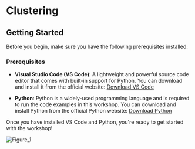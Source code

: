 # Clustering

## Getting Started

Before you begin, make sure you have the following prerequisites installed:

### Prerequisites

- **Visual Studio Code (VS Code)**: A lightweight and powerful source code editor that comes with built-in support for Python. You can download and install it from the official website: [Download VS Code](https://code.visualstudio.com/)

- **Python**: Python is a widely-used programming language and is required to run the code examples in this workshop. You can download and install Python from the official Python website: [Download Python](https://www.python.org/downloads/)

Once you have installed VS Code and Python, you're ready to get started with the workshop!


![Figure_1](https://github.com/vishnurvt/Clustering/assets/135481873/bfd5c85f-8238-45b3-afc0-6618603105cf)
